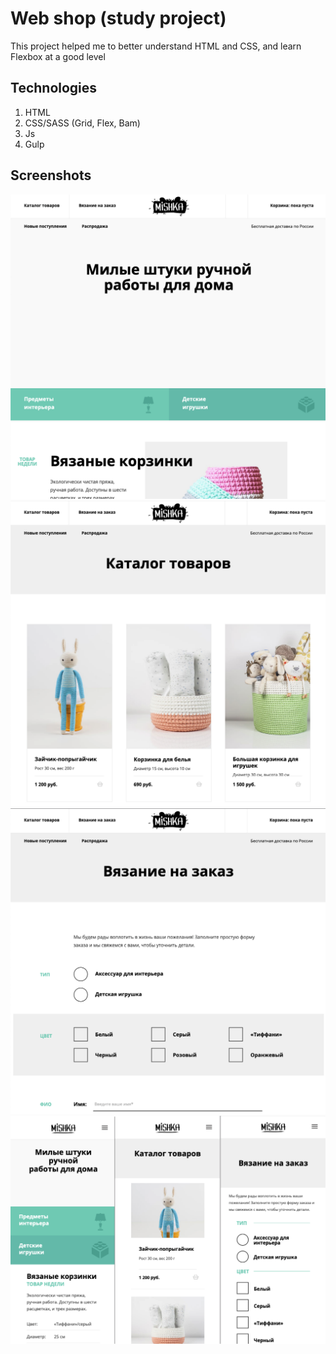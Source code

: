# Web shop (study project)

This project helped me to better understand HTML and CSS, and learn Flexbox at a good level

## Technologies

1. HTML
2. CSS/SASS (Grid, Flex, Bam)
3. Js
4. Gulp

## Screenshots

  <img src="./screen/1.png" width="600" alt="screenshoot">
  <img src="./screen/2.png" width="600" alt="screenshoot">
  <img src="./screen/3.png" width="600" alt="screenshoot">
  <img src="./screen/4.png" width="600" alt="screenshoot">

